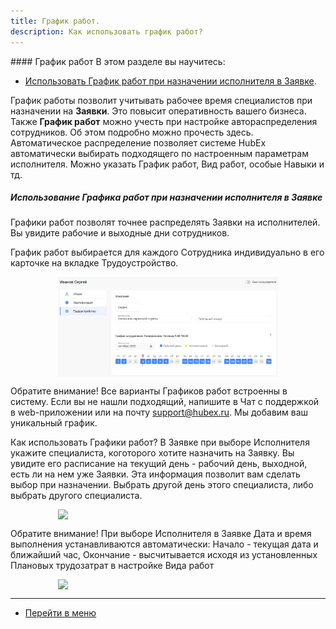 ```yaml
---
title: График работ.
description: Как использовать график работ?
---
```


<!-- Yandex.Metrika counter -->
<script type="text/javascript">
    (function (m, e, t, r, i, k, a) {
        m[i] = m[i] || function () {
            (m[i].a = m[i].a || []).push(arguments)
        };
        m[i].l = 1 * new Date();
        k = e.createElement(t), a = e.getElementsByTagName(t)[0], k.async = 1, k.src = r, a.parentNode.insertBefore(k, a)
    })
    (window, document, "script", "https://mc.yandex.ru/metrika/tag.js", "ym");
    ym('{{ site.yandex_metric }}', "init", {
        id: '{{ site.yandex_metric }}',
        clickmap: true,
        trackLinks: true,
        accurateTrackBounce: true,
        webvisor: true
    });
</script>
<noscript>
    <div><img src="https://mc.yandex.ru/watch/'{{ site.yandex_metric }}'" style="position:absolute; left:-9999px;"
              alt=""/></div>
</noscript>
<!-- /Yandex.Metrika counter -->
#### График работ
В этом разделе вы научитесь:
<html>
<meta charset="utf-8">
<title>Быстрый переход внутри документа</title>
<ul>
    <li><a href="#schedule">Использовать График работ при назначении исполнителя в Заявке</a>.</li>


</ul>
</html>
<p>График работы позволит учитывать рабочее время специалистов при назначении
    на <strong>Заявки</strong>. Это повысит оперативность вашего бизнеса. Также
    <strong>График работ</strong> можно учесть при настройке автораспределения сотрудников. Об этом подробно можно
    прочесть здесь. Автоматическое распределение позволяет системе HubEx автоматически выбирать подходящего по
    настроенным параметрам исполнителя. Можно указать График работ, Вид работ, особые Навыки и тд. </p>

<h5 id="schedule">Использование Графика работ при назначении исполнителя в Заявке</h5>
<p>Графики работ позволят точнее распределять Заявки на исполнителей. Вы увидите рабочие и выходные дни сотрудников.</p>
<p>График работ выбирается для каждого Сотрудника индивидуально в его карточке на вкладке Трудоустройство.</p>

<div>
    <img style="margin: 0 auto; display: block; max-width: 70%;"
         src="/attachments/images/FAQ/USER/CreatingUser/Employment.jpg"/>
</div>

<p>Обратите внимание! Все варианты Графиков работ встроенны в систему. Если вы не нашли подходящий, напишите в Чат с
    поддержкой в web-приложении или на почту <a href="mailto:support@hubex.ru" target="_blank" rel="noopener">
        support@hubex.ru</a>. Мы добавим ваш уникальный график.</p>

<p>Как использовать Графики работ? В Заявке при выборе Исполнителя укажите специалиста, коготорого хотите назначить на
    Заявку. Вы увидите его расписание на текущий день - рабочий день, выходной, есть ли на нем уже Заявки. Эта
    информация позволит вам сделать выбор при назначении. Выбрать другой день этого специалиста, либо выбрать
    другого специалиста.</p>

<div>
    <img style="margin: 0 auto; display: block; max-width: 70%;"
         src="/attachments/images/FAQ/USER/CreatingUser/!!!!!!!!!!!!!!!!!!!!!!!!!!!!!.jpg"/>
</div>

<p>Обратите внимание! При выборе Исполнителя в Заявке Дата и время выполнения устанавливаются автоматически: Начало -
    текущая дата и ближайший час, Окончание - высчитывается исходя из установленных Плановых трудозатрат в настройке Вида работ</p>
<div>
    <img style="margin: 0 auto; display: block; max-width: 70%;"
         src="/attachments/images/FAQ/USER/CreatingUser/!!!!!!!!!!!!!!!!!!!!!!!!!!!!!.jpg"/>
</div>

<!--

### Следующие шаги:
- [Создание обслуживаемых компаний](./CreatingCompany.md)
- [Ввод обслуживаемого оборудования](./CreatingObjects.md)
- [Создание заказчика](./CreatingCustomer.md)

-->
____
- [Перейти в меню](http://wiki.hubex.ru)
